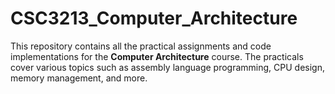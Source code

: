 # CSC3213_Computer_Architecture
This repository contains all the practical assignments and code implementations for the **Computer Architecture** course. The practicals cover various topics such as assembly language programming, CPU design, memory management, and more.
